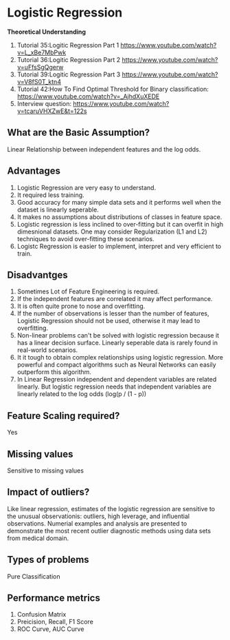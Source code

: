 # Logistic Regression

<b> Theoretical Understanding </b>

1. Tutorial 35:Logitic Regression Part 1 https://www.youtube.com/watch?v=L_xBe7MbPwk
2. Tutorial 36:Logitic Regression Part 2 https://www.youtube.com/watch?v=uFfsSgQgerw
3. Tutorial 39:Logitic Regression Part 3 https://www.youtube.com/watch?v=V8fS0T_ktn4
4. Tutorial 42:How To Find Optimal Threshold for Binary classification: https://www.youtube.com/watch?v=_AjhdXuXEDE
5. Interview question: https://www.youtube.com/watch?v=tcaruVHXZwE&t=122s


## What are the Basic Assumption?
Linear Relationship between independent features and the log odds.


## Advantages
1. Logistic Regression are very easy to understand.
2. It required less training.
3. Good accuracy for many simple data sets and it performs well when the dataset is linearly  seperable.
4. It makes no assumptions about distributions of classes in feature space.
5. Logistic regression is less inclined to over-fitting but it can overfit in high dimesnional datasets. One may consider Regularization (L1 and L2) techniques to avoid over-fitting these scenarios.
6. Logistc Regression is easier to implement, interpret and very efficient to train.

## Disadvantges
1. Sometimes Lot of Feature Engineering is required.
2. If the independent features are correlated it may affect performance.
3. It is often quite prone to nose and overfitting.
4. If the number of observations is lesser than the number of features, Logistic Regression should not be used, otherwise it may lead to overfitting.
5. Non-linear problems can't be solved with logistic regression because it has a linear decision surface. Linearly seperable data is rarely found in real-world scenarios.
6. It it tough to obtain complex relationships using logistic regression. More powerful and compact algorithms such as Neural Networks can easily outperform this algorithm.
7. In Linear Regression independent and dependent variables are related linearly. But logistic regression needs that independent variables are linearly related to the log odds (log(p / (1 - p))


## Feature Scaling required?
Yes

## Missing values
Sensitive to missing values

## Impact of outliers?
Like linear regression, estimates of the logistic regression are sensitive to the unusual  observationis: outliers, high leverage, and influential observations. Numerial examples and analysis are presented to demonstrate the most recent outlier diagnostic methods using data sets from medical domain.

## Types of problems
Pure Classification

##  Performance metrics
1. Confusion Matrix
2. Preicision, Recall, F1 Score
3. ROC Curve, AUC Curve

